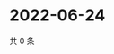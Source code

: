 # 2022-06-24

共 0 条

<!-- BEGIN WEIBO -->
<!-- 最后更新时间 Fri Jun 24 2022 17:15:42 GMT+0800 (China Standard Time) -->

<!-- END WEIBO -->
